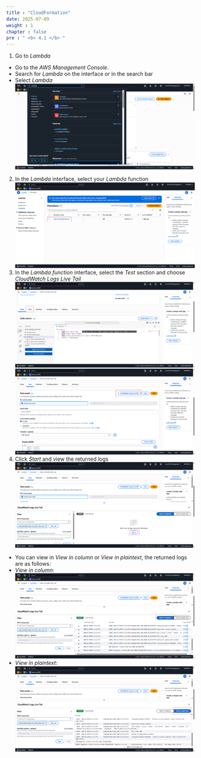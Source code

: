```yaml
---
title : "CloudFormation"
date: 2025-07-09 
weight : 1 
chapter : false
pre : " <b> 4.1 </b> "
---
```


1. Go to _Lambda_ 
- Go to the _AWS Management Console_.
- Search for _Lambda_ on the interface or in the search bar
- Select _Lambda_
![CloudFormation](/images/4.CloudFormation/01-S4-CloudFormation.png)
2. In the _Lambda_ interface, select your _Lambda_ function
![CloudFormation](/images/4.CloudFormation/02-S4-CloudFormation.png)
3. In the _Lambda function_ interface, select the _Test_ section and choose _CloudWatch Logs Live Tail_
![CloudFormation](/images/4.CloudFormation/03-S4-CloudFormation.png)
![CloudFormation](/images/4.CloudFormation/04-S4-CloudFormation.png)
4. Click _Start_ and view the returned logs
![CloudFormation](/images/4.CloudFormation/05-S4-CloudFormation.png)
- You can view in _View in column_ or _View in plaintext_, the returned logs are as follows:
- _View in column_:
![CloudFormation](/images/4.CloudFormation/06-S4-CloudFormation.png)
- _View in plaintext_:
![CloudFormation](/images/4.CloudFormation/07-S4-CloudFormation.png)